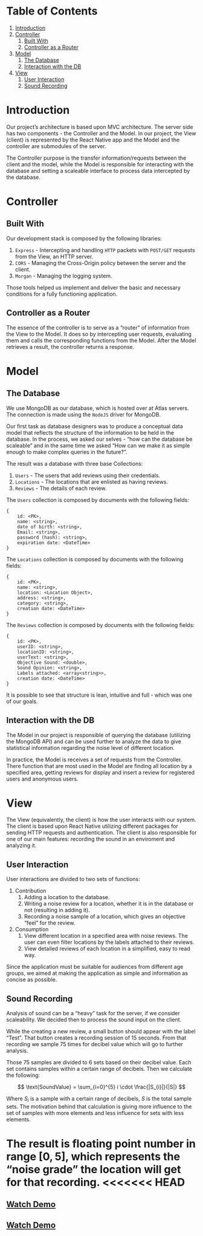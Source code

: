 # Table of Contents

1.  [Introduction](#org9f62411)
2.  [Controller](#org6626fb7)
    1.  [Built With](#orgc6bd0c2)
    2.  [Controller as a Router](#org5058967)
3.  [Model](#org0ea6f29)
    1.  [The Database](#orga124d95)
    2.  [Interaction with the DB](#orgd4afea9)
4.  [View](#org2a9ca5c)
    1.  [User Interaction](#org5e8d449)
    2.  [Sound Recording](#org7b95fdf)

<a id="org9f62411"></a>

# Introduction

Our project&rsquo;s architecture is based upon MVC architecture. The server side has two components - the Controller and the Model.
In our project, the View (client) is represented by the React Native app and the Model and the controller are submodules of the server.

The Controller purpose is the transfer information/requests between the client and the model, while the Model is responsible for interacting with the database and setting a scaleable interface to process data intercepted by
the database.

<a id="org6626fb7"></a>

# Controller

<a id="orgc6bd0c2"></a>

## Built With

Our development stack is composed by the following libraries:

1.  `Express` - Intercepting and handling `HTTP` packets with `POST/GET` requests from the View, an HTTP server.
2.  `CORS` - Managing the Cross-Origin policy between the server and the client.
3.  `Morgan` - Managing the logging system.

Those tools helped us implement and deliver the basic and necessary conditions for a fully functioning application.

<a id="org5058967"></a>

## Controller as a Router

The essence of the controller is to serve as a &ldquo;router&rdquo; of information from the View to the Model.
It does so by intercepting user requests, evaluating them and calls the corresponding functions from the Model.
After the Model retrieves a result, the controller returns a response.

<a id="org0ea6f29"></a>

# Model

<a id="orga124d95"></a>

## The Database

We use MongoDB as our database, which is hosted over at Atlas servers. The connection is made using the `NodeJS` driver
for MongoDB.

Our first task as database designers was to produce a conceptual data model that reflects the structure of
the information to be held in the database. In the process, we asked our selves - &ldquo;how can the database be scaleable&rdquo; and
in the same time we asked &ldquo;How can we make it as simple enough to make complex queries in the future?&rdquo;.

The result was a database with three base Collections:

1.  `Users` - The users that add reviews using their credentials.
2.  `Locations` - The locations that are enlisted as having reviews.
3.  `Reviews` - The details of each review.

The `Users` collection is composed by documents with the following fields:

    {
        id: <PK>,
        name: <string>,
        date of birth: <string>,
        Email: <string>,
        password (hash): <string>,
        expiration date: <DateTime>
    }

The `Locations` collection is composed by documents with the following fields:

    {
        id: <PK>,
        name: <string>,
        location: <Location Object>,
        address: <string>,
        category: <string>,
        creation date: <DateTime>
    }

The `Reviews` collection is composed by documents with the following fields:

    {
        id: <PK>,
        userID: <string>,
        locationID: <string>,
        userText: <string>,
        Objective Sound: <double>,
        Sound Opinion: <string>,
        Labels attached: <array<string>>,
        creation date: <DateTime>
    }

It is possible to see that structure is lean, intuitive and full - which was one of our goals.

<a id="orgd4afea9"></a>

## Interaction with the DB

The Model in our project is responsible of querying the database (utilizing the MongoDB API) and can be used further
to analyze the data to give statistical information regarding the noise level of different location.

In practice, the Model is receives a set of requests from the Controller. There function that are most used in the
Model are finding all location by a specified area, getting reviews for display and insert a review for registered
users and anonymous users.

<a id="org2a9ca5c"></a>

# View

The View (equivalently, the client) is how the user interacts with our system. The client is based upon React Native
utilizing different packages for sending HTTP requests and authentication. The client is also responsible for one
of our main features: recording the sound in an enviroment and analyzing it.

<a id="org5e8d449"></a>

## User Interaction

User interactions are divided to two sets of functions:

1.  Contribution
    1.  Adding a location to the database.
    2.  Writing a noise review for a location, whether it is in the database or not (resulting in adding it).
    3.  Recording a noise sample of a location, which gives an objective &ldquo;feel&rdquo; for the review.
2.  Consumption
    1.  View different location in a specified area with noise reviews. The user can even filter locations by the labels
        attached to their reviews.
    2.  View detailed reviews of each location in a simplified, easy to read way.

Since the application must be suitable for audiences from different age groups, we aimed at making the application
as simple and information as concise as possible.

<a id="org7b95fdf"></a>

## Sound Recording

Analysis of sound can be a &ldquo;heavy&rdquo; task for the server, if we consider scaleability. We decided then to process the
sound input on the client.

While the creating a new review, a small button should appear with the label &ldquo;Test&rdquo;. That button creates a recording session of 15 seconds. From that recording we sample 75 times for decibel value which will go to further analysis.

Those 75 samples are divided to 6 sets based on their decibel value. Each set contains samples within a certain range of decibels. Then we calculate the following:

$$
\text{SoundValue} = \sum_{i=0}^{5} i \cdot \frac{|S_{i}|}{|S|}
$$

Where $S_i$ is a sample with a certain range of decibels, $S$ is the total sample sets.
The motivation behind that calculation is giving more influence to the set of samples with more elements and less influence for sets with less elements.

The result is floating point number in range $[0,5]$, which represents the &ldquo;noise grade&rdquo; the location will get for that recording.
<<<<<<< HEAD
=======

## [Watch Demo](https://youtu.be/_R10kVTdyZY)


## [Watch Demo](https://youtu.be/_R10kVTdyZY)



